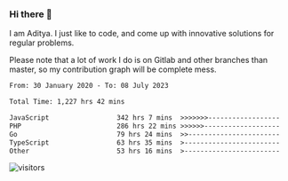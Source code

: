 ### Hi there 👋

I am Aditya. I just like to code, and come up with innovative solutions for regular problems.

Please note that a lot of work I do is on Gitlab and other branches than master, so my contribution graph will be complete mess.

<!--START_SECTION:waka-->

```txt
From: 30 January 2020 - To: 08 July 2023

Total Time: 1,227 hrs 42 mins

JavaScript                 342 hrs 7 mins  >>>>>>>------------------   27.87 %
PHP                        286 hrs 22 mins >>>>>>-------------------   23.33 %
Go                         79 hrs 24 mins  >>-----------------------   06.47 %
TypeScript                 63 hrs 35 mins  >------------------------   05.18 %
Other                      53 hrs 16 mins  >------------------------   04.34 %
```

<!--END_SECTION:waka-->

![visitors](https://visitor-badge.glitch.me/badge?page_id=BrainBuzzer.visitor-badge&left_color=green&right_color=red)
